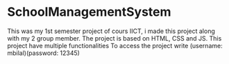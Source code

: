# SchoolManagementSystem
This was my 1st semester project of cours IICT, i made this project along with my 2 group member. The project is based on HTML, CSS and JS. This project have multiple functionalities
To access the project write (username: mbilal)(password: 12345)
